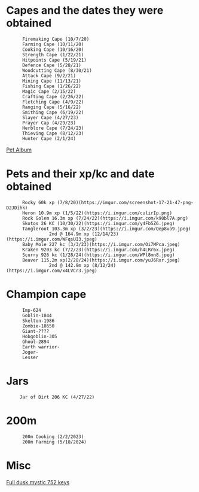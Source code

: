 # Capes and the dates they were obtained
          Firemaking Cape (10/7/20)
          Farming Cape (10/11/20)
          Cooking Cape (10/16/20)
          Strength Cape (1/22/21)
          Hitpoints Cape (5/19/21)
          Defence Cape (5/28/21)
          Woodcutting Cape (8/30/21)
          Attack Cape (9/2/21)
          Mining Cape (11/13/21)
          Fishing Cape (1/26/22)
          Magic Cape (2/15/22)
          Crafting Cape (2/26/22)
          Fletching Cape (4/9/22)
          Ranging Cape (5/16/22)
          Smithing Cape (6/19/22)
          Slayer Cape (4/27/23)
          Prayer Cap (4/29/23)
          Herblore Cape (7/24/23)
          Thieving Cape (8/12/23)
          Hunter Cape (2/1/24)
[Pet Album](https://imgur.com/a/pets-KwvXbhn)


# Pets and their xp/kc and date obtained
          Rocky 60k xp (7/8/20)(https://imgur.com/screenshot-17-21-47-png-D2JDihk)
          Heron 10.9m xp (1/5/22)(https://i.imgur.com/culirIp.png)
          Rock Golem 16.3m xp (7/24/22)(https://i.imgur.com/k90bl7A.png)
          Skotos 26 KC (10/30/22)(https://i.imgur.com/y4Fb5Z6.jpeg)
          Tangleroot 103.3m xp (3/2/23)(https://i.imgur.com/Qep8vo9.jpeg)
                    2nd @ 164.9m xp (12/14/23)(https://i.imgur.com/WFqsUI3.jpeg)
          Baby Mole 227 kc (3/3/23)(https://i.imgur.com/Oi7MPca.jpeg)
          Kraken 9203 kc (7/2/23)(https://i.imgur.com/h4LRr6x.jpeg)
          Scurry 926 kc (1/28/24)(https://i.imgur.com/WPl8mn8.jpeg)
          Beaver 115.2m xp(2/28/24)(https://i.imgur.com/yuJ6Rxr.jpeg)
                    2nd @ 142.9m xp (8/12/24)(https://i.imgur.com/x4LVCr3.jpeg)
# Champion cape

          Imp-624
          Goblin-1844
          Skelton-1986
          Zombie-18650
          Giant-????
          Hobgoblin-305
          Ghoul-2894
          Earth warrior-
          Joger-
          Lesser
# Jars

         Jar of Dirt 206 KC (4/27/22)           
# 200m
          200m Cooking (2/2/2023)
          200m Farming (5/10/2024)
# Misc

[Full dusk mystic 752 keys](https://i.imgur.com/5HIM9M3.png)
